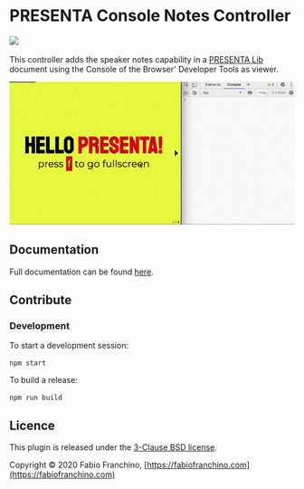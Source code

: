 # PRESENTA Console Notes Controller

![](https://img.shields.io/npm/v/@presenta/controller-console-notes)

This controller adds the speaker notes capability in a [PRESENTA Lib](https://github.com/presenta-software/presenta-lib) document using the Console of the Browser' Developer Tools as viewer.

![](console-notes.gif)



## Documentation

Full documentation can be found [here](https://lib.presenta.cc/plugins/controllers/console-notes).

## Contribute

### Development

To start a development session:

	npm start

To build a release:

	npm run build

## Licence

This plugin is released under the [3-Clause BSD license](LICENSE).

Copyright © 2020 Fabio Franchino, [https://fabiofranchino.com](https://fabiofranchino.com)
